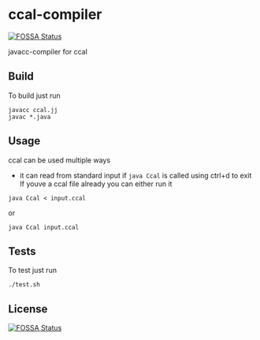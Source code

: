 # ccal-compiler
[![FOSSA Status](https://app.fossa.io/api/projects/git%2Bgithub.com%2Fbutlerx%2Fccal-compiler.svg?type=shield)](https://app.fossa.io/projects/git%2Bgithub.com%2Fbutlerx%2Fccal-compiler?ref=badge_shield)

javacc-compiler for ccal

## Build
To build just run
```
javacc ccal.jj
javac *.java
```

## Usage
ccal can be used multiple ways
 - it can read from standard input if `java Ccal` is called using ctrl+d to exit
If youve a ccal file already you can either run it
```
java Ccal < input.ccal
```
or
```
java Ccal input.ccal
```

## Tests
To test just run
```
./test.sh
```


## License
[![FOSSA Status](https://app.fossa.io/api/projects/git%2Bgithub.com%2Fbutlerx%2Fccal-compiler.svg?type=large)](https://app.fossa.io/projects/git%2Bgithub.com%2Fbutlerx%2Fccal-compiler?ref=badge_large)
